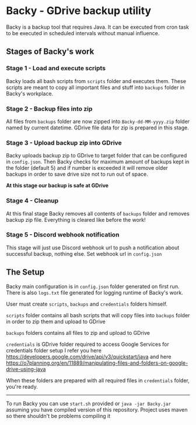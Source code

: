 # Backy - GDrive backup utility
Backy is a backup tool that requires Java. It can be executed from cron task to be
executed in scheduled intervals without manual influence.

## Stages of Backy's work
### Stage 1 - Load and execute scripts
Backy loads all bash scripts from `scripts` folder and executes them.
These scripts are meant to copy all important files and stuff into `backups` folder
in Backy's workplace.

### Stage 2 - Backup files into zip
All files from `backups` folder are now zipped into `Backy-dd-MM-yyyy.zip` folder named by
current datetime.
GDrive file data for zip is prepared in this stage.

### Stage 3 - Upload backup zip into GDrive
Backy uploads backup zip to GDrive to target folder that can be configured in `config.json`.
Then Backy checks for maximum amount of backups kept in the folder (default 5) and if number
is exceeded it will remove older backups in order to save drive size not to run out of space.

**At this stage our backup is safe at GDrive**

### Stage 4 - Cleanup
At this final stage Backy removes all contents of `backups` folder and removes backup zip file.
Everything is cleared like before the work!

### Stage 5 - Discord webhook notification
This stage will just use Discord webhook url to push a notification about successful backup, nothing else.
Set webhook url in `config.json`

## The Setup
Backy main configuration is in `config.json` folder generated on first run.
There is also `logs.txt` file generated for logging runtime of Backy's work.

User must create `scripts`, `backups` and `credentials` folders himself.

`scripts` folder contains all bash scripts that will copy files into `backups` folder in order
to zip them and upload to GDrive

`backups` folders contains all files to zip and upload to GDrive

`credentials` is GDrive folder required to access Google Services
for credentials folder setup I refer you here https://developers.google.com/drive/api/v3/quickstart/java
and here https://o7planning.org/en/11889/manipulating-files-and-folders-on-google-drive-using-java

When these folders are prepared with all required files in `credentials` folder, you're ready.

---

To run Backy you can use `start.sh` provided or `java -jar Backy.jar` assuming you have compiled
version of this repository. Project uses maven so there shouldn't be problems compiling it